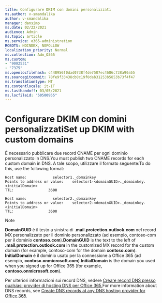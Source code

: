```yaml
---
title: Configurare DKIM con domini personalizzati
ms.author: v-smandalika
author: v-smandalika
manager: dansimp
ms.date: 02/22/2021
audience: Admin
ms.topic: article
ms.service: o365-administration
ROBOTS: NOINDEX, NOFOLLOW
localization_priority: Normal
ms.collection: Adm_O365
ms.custom:
- "9002531"
- "7375"
ms.openlocfilehash: c448956f0dad0738f4de7507ec4686c738a90a55
ms.sourcegitcommit: 78fe9f33438cb0c19f0dab31253b5853b73f4f47
ms.translationtype: MT
ms.contentlocale: it-IT
ms.lasthandoff: 03/05/2021
ms.locfileid: "50500955"
---
```

# <a name="set-up-dkim-with-custom-domains"></a><span data-ttu-id="1b755-102">Configurare DKIM con domini personalizzati</span><span class="sxs-lookup"><span data-stu-id="1b755-102">Set up DKIM with custom domains</span></span>

<span data-ttu-id="1b755-103">È necessario pubblicare due record CNAME per ogni dominio personalizzato in DNS.</span><span class="sxs-lookup"><span data-stu-id="1b755-103">You must publish two CNAME records for each custom domain in DNS.</span></span> <span data-ttu-id="1b755-104">A tale scopo, utilizzare il formato seguente:</span><span class="sxs-lookup"><span data-stu-id="1b755-104">To do this, use the following format:</span></span>

```console
Host name:            selector1._domainkey
Points to address or value:    selector1-<domainGUID>._domainkey.<initialDomain>
TTL:                3600

Host name:            selector2._domainkey
Points to address or value:    selector2-<domainGUID>._domainkey.<initialDomain>
TTL:                3600
```
> [!NOTE]
> <span data-ttu-id="1b755-105">**DomainGUID** è il testo a sinistra di **.mail.protection.outlook.com** nel record MX personalizzato per il dominio personalizzato (ad esempio, contoso-com per il dominio **contoso.com**).</span><span class="sxs-lookup"><span data-stu-id="1b755-105">**DomainGUID** is the text to the left of **.mail.protection.outlook.com** in the customized MX record for the custom domain (for example, contoso-com for the domain **contoso.com**).</span></span> <span data-ttu-id="1b755-106">**InitialDomain** è il dominio usato per la connessione a Office 365 (ad esempio, **contoso.onmicrosoft.com**).</span><span class="sxs-lookup"><span data-stu-id="1b755-106">**InitialDomain** is the domain you used when you signed up for Office 365 (for example, **contoso.onmicrosoft.com**).</span></span>

<span data-ttu-id="1b755-107">Per ulteriori informazioni sui record DNS, vedere [Creare record DNS presso qualsiasi provider di hosting DNS per Office 365.](https://docs.microsoft.com/microsoft-365/admin/get-help-with-domains/create-dns-records-at-any-dns-hosting-provider)</span><span class="sxs-lookup"><span data-stu-id="1b755-107">For more information about DNS records, see [Create DNS records at any DNS hosting provider for Office 365](https://docs.microsoft.com/microsoft-365/admin/get-help-with-domains/create-dns-records-at-any-dns-hosting-provider).</span></span>
